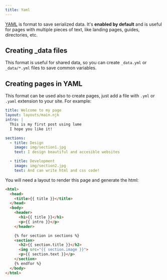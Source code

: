 ```yaml
---
title: Yaml
---
```


[YAML](https://en.wikipedia.org/wiki/YAML) is format to save serialized data. It's **enabled by default** and is useful for pages with multiple pieces of text, like landing pages, guides, directories, etc.

## Creating _data files

This format is useful for shared data, so you can create `_data.yml` or `_data/*.yml` files to save common variables.

## Creating pages in YAML

This format can be used also to create pages, just add a file with `.yml` or `.yaml` extension to your site. For example:

```yaml
title: Welcome to my page
layout: layouts/main.njk
intro: |
  This is my first post using lume
  I hope you like it!

sections:
  - title: Design
    image: img/section1.jpg
    text: I design beautiful and accesible websites

  - title: Development
    image: img/section2.jpg
    text: And can write html and css code!
```

You will need a layout to render this page and generate the html:

```html
<html>
  <head>
    <title>{{ title }}</title>
  </head>
  <body>
    <header>
      <h1>{{ title }}</h1>
      <p>{{ intro }}</p>
    </header>

    {% for section in sections %}
    <section>
      <h2>{{ section.title }}</h2>
      <img src="{{ section.image }}">
      <p>{{ section.text }}</p>
    </section>
    {% endfor %}
  </body>
</html>
```

